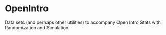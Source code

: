 OpenIntro
=========

Data sets (and perhaps other utilities) to accompany Open Intro Stats with Randomization and Simulation
